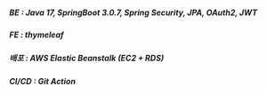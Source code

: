 ##### BE : Java 17, SpringBoot 3.0.7, Spring Security, JPA, OAuth2, JWT

##### FE : thymeleaf

##### 배포 : AWS Elastic Beanstalk (EC2 + RDS)

##### CI/CD : Git Action
